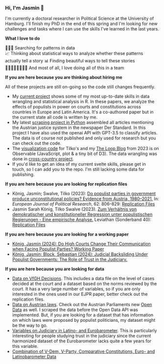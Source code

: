 ### Hi, I'm Jasmin 👋

I'm currently a doctoral researcher in Political Science at the University of Hamburg. I'll finish my PhD in the end of this spring and I'm looking for new challenges and tasks where I can use the skills I've learned in the last years. 

**What I love to do**   

🕵🏻‍♀️ Searching for patterns in data   
📈 Thinking about statistical ways to analyze whether these patterns actually tell a story
📊 Finding beautiful ways to tell these stories   
👨‍💻👩🏾‍💻👨🏼‍💻 And most of all, I love doing all of this in a team   

**If you are here because you are thinking about hiring me**

All of these projects are still on-going so the code still changes frequently.

- My [current project](https://github.com/jasminskoenig/constitutional-regression-advanced) shows some of my most up-to-date skills in data wrangling and statistical analysis in R. In these papers, we analyze the effects of populists in power on courts and constitutions across countries in Europe and Latin America. It's a co-authored paper but in the current state all code is written by me.
- My latest [scraping project in Python](https://github.com/jasminskoenig/standard_clean) assembled all articles mentioning the Austrian justice system in the newspaper Der Standard. In this project I have also used the openai API with GPT-3.5 to classify articles. The data is of course not published and only used for research but you can check out the code.
- The [visualization code](https://observablehq.com/@jasminsworkspace/constitutional-regression) for Tilko's and my [The Loop Blog](https://theloop.ecpr.eu/populists-in-power-constitutional-change-and-democratic-backsliding/) from 2023 is on Observable (JavaScript, plot & a tiny bit of D3). The data wrangling was done in [cross-country project](https://github.com/jasminskoenig/constitutional-regression-advanced).
- If you'd like to get an idea of my current svelte skills, please get in touch, so I can add you to the repo. I'm still lacking some data for publishing.

**If you are here because you are looking for replication files**
- König, Jasmin; Swalve, Tilko (2023): [Do populist parties in government produce unconstitutional policies? Evidence from Austria, 1980–2021.](https://ejpr.onlinelibrary.wiley.com/doi/epdf/10.1111/1475-6765.12573) In: *European Journal of Political Research*, 62: 806–829: [Replication Files](https://github.com/jasminskoenig/replication-unconst-pol)
- Jasmin Sarah König, Tilko Swalve (2023). [Zum Verhältnis von demokratischer und konstitutioneller Regression unter populistischen Regierungen - Eine empirische Analyse.](https://www.jasminskoenig.com/uploads/working-paper.pdf) Leviathan (Sonderband 40): [Replication Files](https://github.com/jasminskoenig/constitutional-regression)

**If you are here because you are looking for a working paper**
- [König, Jasmin (2024): Do High Courts Change Their Communication when Facing Populist Parties? Working Paper](https://osf.io/yaume/)
- [König, Jasmin; Block, Sebastian (2024): Judicial Backsliding Under Populist Governments: The Role of Trust in the Judiciary.](https://github.com/jasminskoenig/constitutional-regression-advanced/blob/main/working-paper2.pdf)

**If you are here because you are looking for data**
- [Data on VfGH Decisions](https://github.com/jasminskoenig/austria/tree/main). This includes a data file on the level of cases decided at the court and a dataset based on the norms reviewed by the court. It has a very large number of variables, so if you are only interested in the ones used in our EJPR paper, better check out the replication files.
- [Data on Austrian laws](https://github.com/jasminskoenig/austria/tree/main). Check out the Austrian Parliaments new [Open Data](https://www.parlament.gv.at/recherchieren/open-data/) as well. I scraped the data before the Open Data API was implemented. But, if you are looking for a dataset that has information on which laws were proposed by populist politicians, my dataset might be the way to go.
- [Variables on Judiciary in Latino- and Eurobarometer](https://github.com/jasminskoenig/barometer/tree/main/data). This is particularly interesting for people studying trust in the judiciary since the current harmonized dataset of the Eurobarometer lacks quite a few years for this variable.
- [Combination of V-Dem, V-Party, Comparative Constitutions, Euro- and Latinobarometer Data](https://github.com/jasminskoenig/constitutional-regression-advanced/blob/main/data/ccpc_vdem.rds)
